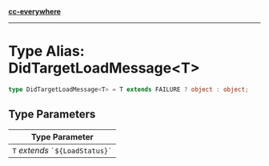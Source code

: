 [**cc-everywhere**](../../../../../index.md)

***

# Type Alias: DidTargetLoadMessage<T\>

```ts
type DidTargetLoadMessage<T> = T extends FAILURE ? object : object;
```

## Type Parameters

| Type Parameter |
| ------ |
| `T` *extends* `` `${LoadStatus}` `` |
